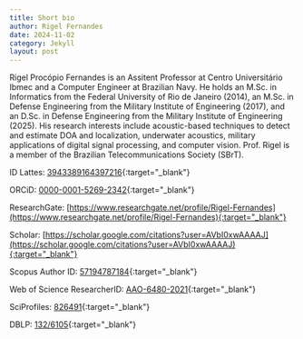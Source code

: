 ```yaml
---
title: Short bio
author: Rigel Fernandes
date: 2024-11-02
category: Jekyll
layout: post
---
```


Rigel Procópio Fernandes is an Assitent Professor at Centro Universitário Ibmec and a Computer Engineer at Brazilian Navy. He holds an M.Sc. in Informatics from the Federal University of Rio de Janeiro (2014), an M.Sc. in Defense Engineering from the Military Institute of Engineering (2017), and an D.Sc. in Defense Engineering from the Military Institute of Engineering (2025). His research interests include acoustic-based techniques to detect and estimate DOA and localization, underwater acoustics, military applications of digital signal processing, and computer vision. Prof. Rigel is a member of the Brazilian Telecommunications Society (SBrT).

<span class="ai ai-lattes"/>ID Lattes: [3943389164397216](https://lattes.cnpq.br/3943389164397216){:target="_blank"}

<span class="fab fa-orcid"/> ORCiD: [0000-0001-5269-2342](https://orcid.org/0000-0001-5269-2342){:target="_blank"}

<span class="ai ai-researchgate"/>ResearchGate: [https://www.researchgate.net/profile/Rigel-Fernandes](https://www.researchgate.net/profile/Rigel-Fernandes){:target="_blank"}

Scholar: [https://scholar.google.com/citations?user=AVbI0xwAAAAJ](https://scholar.google.com/citations?user=AVbI0xwAAAAJ){:target="_blank"}

Scopus Author ID: [57194787184](https://www.scopus.com/authid/detail.uri?authorId=57194787184){:target="_blank"}

Web of Science ResearcherID: [AAO-6480-2021](https://www.webofscience.com/wos/author/record/AAO-6480-2021){:target="_blank"}

SciProfiles: [826491](https://sciprofiles.com/profile/826491){:target="_blank"}

DBLP: [132/6105](https://dblp.org/pid/132/6105.html){:target="_blank"}
